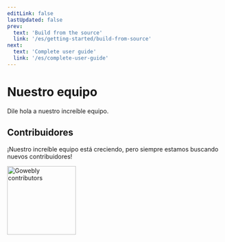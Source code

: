 ```yaml
---
editLink: false
lastUpdated: false
prev:
  text: 'Build from the source'
  link: '/es/getting-started/build-from-source'
next:
  text: 'Complete user guide'
  link: '/es/complete-user-guide'
---
```


# Nuestro equipo

<script setup>
import { VPTeamMembers } from 'vitepress/theme'

const members = [
  {
    avatar: 'https://www.github.com/koddr.png',
    name: 'Vic Shóstak',
    title: 'Desarrollador & Mantenimiento',
    links: [
      { icon: 'github', link: 'https://github.com/koddr' },
      { icon: 'linkedin', link: 'https://www.linkedin.com/in/koddr' }
    ]
  }
]
</script>

Dile hola a nuestro increíble equipo.

<VPTeamMembers size="small" :members="members" />

## Contribuidores

¡Nuestro increíble equipo está creciendo, pero siempre estamos buscando nuevos contribuidores!

<a href="https://github.com/gowebly/gowebly/graphs/contributors" target="_blank"><img width="160" src="https://contrib.rocks/image?repo=gowebly/gowebly" alt="Gowebly contributors"/></a>